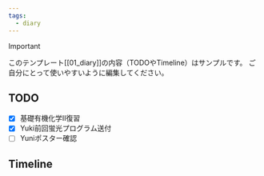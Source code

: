 ```yaml
---
tags:
  - diary
---
```

> [!IMPORTANT]
> このテンプレート[[01_diary]]の内容（TODOやTimeline）はサンプルです。
> ご自分にとって使いやすいように編集してください。

## TODO

- [x] 基礎有機化学Ⅱ復習
- [x] Yuki前回蛍光プログラム送付
- [ ] Yuniポスター確認

## Timeline
